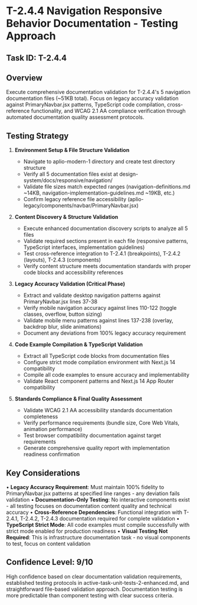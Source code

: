 # T-2.4.4 Navigation Responsive Behavior Documentation - Testing Approach

## Task ID: T-2.4.4

## Overview
Execute comprehensive documentation validation for T-2.4.4's 5 navigation documentation files (~51KB total). Focus on legacy accuracy validation against PrimaryNavbar.jsx patterns, TypeScript code compilation, cross-reference functionality, and WCAG 2.1 AA compliance verification through automated documentation quality assessment protocols.

## Testing Strategy

1. **Environment Setup & File Structure Validation**
   - Navigate to aplio-modern-1 directory and create test directory structure
   - Verify all 5 documentation files exist at design-system/docs/responsive/navigation/
   - Validate file sizes match expected ranges (navigation-definitions.md ~14KB, navigation-implementation-guidelines.md ~19KB, etc.)
   - Confirm legacy reference file accessibility (aplio-legacy/components/navbar/PrimaryNavbar.jsx)

2. **Content Discovery & Structure Validation**
   - Execute enhanced documentation discovery scripts to analyze all 5 files
   - Validate required sections present in each file (responsive patterns, TypeScript interfaces, implementation guidelines)
   - Test cross-reference integration to T-2.4.1 (breakpoints), T-2.4.2 (layouts), T-2.4.3 (components)
   - Verify content structure meets documentation standards with proper code blocks and accessibility references

3. **Legacy Accuracy Validation (Critical Phase)**
   - Extract and validate desktop navigation patterns against PrimaryNavbar.jsx lines 37-38
   - Verify mobile navigation accuracy against lines 110-122 (toggle classes, overflow, button sizing)
   - Validate mobile menu patterns against lines 137-238 (overlay, backdrop blur, slide animations)
   - Document any deviations from 100% legacy accuracy requirement

4. **Code Example Compilation & TypeScript Validation**
   - Extract all TypeScript code blocks from documentation files
   - Configure strict mode compilation environment with Next.js 14 compatibility
   - Compile all code examples to ensure accuracy and implementability
   - Validate React component patterns and Next.js 14 App Router compatibility

5. **Standards Compliance & Final Quality Assessment**
   - Validate WCAG 2.1 AA accessibility standards documentation completeness
   - Verify performance requirements (bundle size, Core Web Vitals, animation performance)
   - Test browser compatibility documentation against target requirements
   - Generate comprehensive quality report with implementation readiness confirmation

## Key Considerations

• **Legacy Accuracy Requirement**: Must maintain 100% fidelity to PrimaryNavbar.jsx patterns at specified line ranges - any deviation fails validation
• **Documentation-Only Testing**: No interactive components exist - all testing focuses on documentation content quality and technical accuracy
• **Cross-Reference Dependencies**: Functional integration with T-2.4.1, T-2.4.2, T-2.4.3 documentation required for complete validation
• **TypeScript Strict Mode**: All code examples must compile successfully with strict mode enabled for production readiness
• **Visual Testing Not Required**: This is infrastructure documentation task - no visual components to test, focus on content validation

## Confidence Level: 9/10

High confidence based on clear documentation validation requirements, established testing protocols in active-task-unit-tests-2-enhanced.md, and straightforward file-based validation approach. Documentation testing is more predictable than component testing with clear success criteria.
